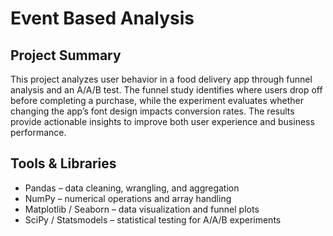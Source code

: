 # **Event Based Analysis**

## **Project Summary**

This project analyzes user behavior in a food delivery app through funnel analysis and an A/A/B test. The funnel study identifies where users drop off before completing a purchase, while the experiment evaluates whether changing the app’s font design impacts conversion rates. The results provide actionable insights to improve both user experience and business performance.

## **Tools & Libraries**

- Pandas – data cleaning, wrangling, and aggregation
- NumPy – numerical operations and array handling
- Matplotlib / Seaborn – data visualization and funnel plots
- SciPy / Statsmodels – statistical testing for A/A/B experiments
